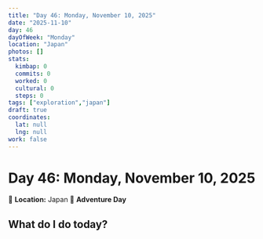 ```yaml
---
title: "Day 46: Monday, November 10, 2025"
date: "2025-11-10"
day: 46
dayOfWeek: "Monday"
location: "Japan"
photos: []
stats:
  kimbap: 0
  commits: 0
  worked: 0
  cultural: 0
  steps: 0
tags: ["exploration","japan"]
draft: true
coordinates:
  lat: null
  lng: null
work: false
---
```

# Day 46: Monday, November 10, 2025

📍 **Location:** Japan
🎒 **Adventure Day**

## What do I do today?


